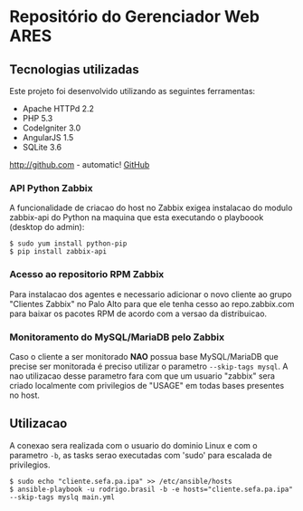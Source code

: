 # Repositório do Gerenciador Web ARES 

## Tecnologias utilizadas
Este projeto foi desenvolvido utilizando as seguintes ferramentas:

* Apache HTTPd 2.2
* PHP 5.3
* CodeIgniter 3.0
* AngularJS 1.5
* SQLite 3.6

http://github.com - automatic!
[GitHub](http://github.com)

### API Python Zabbix
A funcionalidade de criacao do host no Zabbix exigea instalacao do modulo
zabbix-api do Python na maquina que esta executando o playboook (desktop do admin):

```
$ sudo yum install python-pip
$ pip install zabbix-api
```

### Acesso ao repositorio RPM Zabbix
Para instalacao dos agentes e necessario adicionar o novo cliente ao grupo "Clientes Zabbix" 
no Palo Alto para que ele tenha cesso ao repo.zabbix.com para baixar os pacotes RPM de acordo
com a versao da distribuicao.

### Monitoramento do MySQL/MariaDB pelo Zabbix
Caso o cliente a ser monitorado **NAO** possua base MySQL/MariaDB que precise ser monitorada é preciso
utilizar o parametro `--skip-tags mysql`. A nao utilizacao desse parametro fara com que um usuario 
"zabbix" sera criado localmente com privilegios de "USAGE" em todas bases presentes no host.

## Utilizacao
A conexao sera realizada com o usuario do dominio Linux e com o parametro `-b`, as tasks
serao executadas com 'sudo' para escalada de privilegios.

```
$ sudo echo "cliente.sefa.pa.ipa" >> /etc/ansible/hosts
$ ansible-playbook -u rodrigo.brasil -b -e hosts="cliente.sefa.pa.ipa" --skip-tags myslq main.yml
```

